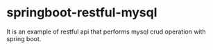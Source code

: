 # springboot-restful-mysql
It is an example of restful api that performs mysql crud operation with spring boot.
